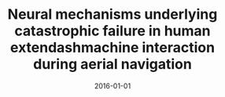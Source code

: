 ---
title: "Neural mechanisms underlying catastrophic failure in human\textendashmachine interaction during aerial navigation"
date: 2016-01-01
authors_string: Sameer Saproo, Victor Shih, David Jangraw, Paul Sajda
authors:
   - Sameer Saproo
   - Victor Shih
   - David Jangraw
   - Paul Sajda
author_ids:
   - david_jangraw
journal: 'Journal of Neural Engineering'
volume: 13
issue: 
pages: 66005
book_title: ''
publisher: ''
abstract: ''
project_id: 
paper_url: http://iopscience.iop.org/article/10.1088/1741-2560/13/6/066005/meta
doi: 10.1088/1741-2560/13/6/066005
data_loc: ''
code_loc: ''
file: '/assets/publications//assets/publications/'
file_name: '/assets/publications/'
type: journal_article
pub_str: ' (2016) Journal of Neural Engineering 13: 66005'
layout: publication 
---